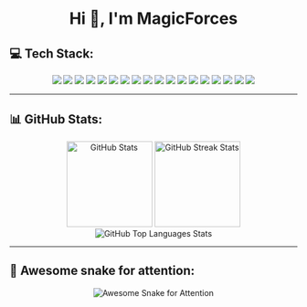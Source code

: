 <div align="center">
<h1>Hi 👋, I'm MagicForces</h1>
</div>

<h2>💻 Tech Stack:</h2>
<div align="center">
<img src="https://img.shields.io/badge/c-%2300599C.svg?style=for-the-badge&logo=c&logoColor=white">
<img src="https://img.shields.io/badge/c%23-%23239120.svg?style=for-the-badge&logo=c-sharp&logoColor=white">
<img src="https://img.shields.io/badge/css3-%231572B6.svg?style=for-the-badge&logo=css3&logoColor=white">
<img src="https://img.shields.io/badge/html5-%23E34F26.svg?style=for-the-badge&logo=html5&logoColor=white">
<img src="https://img.shields.io/badge/javascript-%23323330.svg?style=for-the-badge&logo=javascript&logoColor=%23F7DF1E">
<img src="https://img.shields.io/badge/php-%23777BB4.svg?style=for-the-badge&logo=php&logoColor=white">
<img src="https://img.shields.io/badge/python-3670A0?style=for-the-badge&logo=python&logoColor=ffdd54">
<img src="https://img.shields.io/badge/.NET-5C2D91?style=for-the-badge&logo=.net&logoColor=white">
<img src="https://img.shields.io/badge/node.js-6DA55F?style=for-the-badge&logo=node.js&logoColor=white">
<img src="https://img.shields.io/badge/react_native-%2320232a.svg?style=for-the-badge&logo=react&logoColor=%2361DAFB">
<img src="https://img.shields.io/badge/mysql-%2300f.svg?style=for-the-badge&logo=mysql&logoColor=white">
<img src="https://img.shields.io/badge/Adobe%20InDesign-49021F?style=for-the-badge&logo=adobeindesign&logoColor=white">
<img src="https://img.shields.io/badge/Adobe%20Lightroom-31A8FF.svg?style=for-the-badge&logo=Adobe%20Lightroom&logoColor=white">
<img src="https://img.shields.io/badge/adobephotoshop-%2331A8FF.svg?style=for-the-badge&logo=adobephotoshop&logoColor=white">
<img src="https://img.shields.io/badge/Linux-FCC624?style=for-the-badge&logo=linux&logoColor=black">
<img src="https://img.shields.io/badge/-Arduino-00979D?style=for-the-badge&logo=Arduino&logoColor=white">
<img src="https://img.shields.io/badge/docker-%230db7ed.svg?style=for-the-badge&logo=docker&logoColor=white">
<img src="https://img.shields.io/badge/-RaspberryPi-C51A4A?style=for-the-badge&logo=Raspberry-Pi">
</div>

<hr>

<h2>📊 GitHub Stats:</h2>
<div align="center">
<p>
	<img src="https://github-readme-stats.vercel.app/api?username=magic-forces&theme=merko&hide_border=false&include_all_commits=true&count_private=true" alt="GitHub Stats" height="150">
	<img src="https://github-readme-streak-stats.herokuapp.com/?user=magic-forces&theme=merko&hide_border=false" alt="GitHub Streak Stats" height="150">
	<img src="https://github-readme-stats.vercel.app/api/top-langs/?username=magic-forces&theme=merko&hide_border=false&include_all_commits=true&count_private=true&layout=compact" alt="GitHub Top Languages Stats"height=height="150">
</p>
</div>

<hr>

<h2> 🐍 Awesome snake for attention:</h2>
<div align="center">
<p>
	<img src="https://raw.githubusercontent.com/Magic-Forces/Magic-Forces/output/snake.svg" alt="Awesome Snake for Attention">
</p>
</div>
